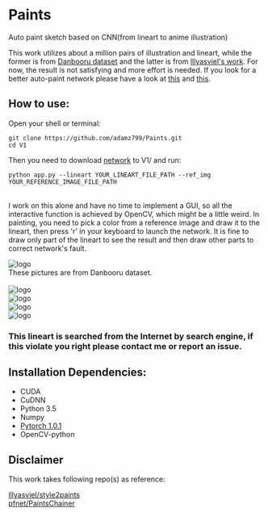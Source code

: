 # Paints
Auto paint sketch based on CNN(from lineart to anime illustration) 

This work utilizes about a million pairs of illustration and lineart, while the former is from [Danbooru dataset](https://www.gwern.net/Danbooru2018#download) and the latter is from [lllyasviel's work](https://github.com/lllyasviel/sketchKeras). For now, the result is not satisfying and more effort is needed. If you look for a better auto-paint network please have a look at [this](https://github.com/pfnet/PaintsChainer) and [this](https://github.com/lllyasviel/style2paints).

## How to use:


Open your shell or terminal:

	git clone https://github.com/adamz799/Paints.git
    cd V1
	
Then you need to download [network](https://drive.google.com/file/d/1pNlnZnQQf-LxdmBZlwMVmzhAFxJFvbt-/view?usp=sharing) to V1/ and run:

    python app.py --lineart YOUR_LINEART_FILE_PATH --ref_img YOUR_REFERENCE_IMAGE_FILE_PATH 
    

<br>I work on this alone and have no time to implement a GUI, so all the interactive function is achieved by OpenCV, which might be a little weird. In painting, you need to pick a color from a reference image and draw it to the lineart, then press 'r' in your keyboard to launch the network. It is fine to draw only part of the lineart to see the result and then draw other parts to correct network's fault.




![logo](https://github.com/adamz799/Paints/blob/master/demo/splice_51419210.png)
<br>These pictures are from Danbooru dataset.
<br>
<br>![logo](https://github.com/adamz799/Paints/blob/master/demo/d2.PNG)
<br>![logo](https://github.com/adamz799/Paints/blob/master/demo/d3.PNG)
<br>![logo](https://github.com/adamz799/Paints/blob/master/demo/d4.PNG)
<br>![logo](https://github.com/adamz799/Paints/blob/master/demo/d5.PNG)
### This lineart is searched from the Internet by search engine, if this violate you right please contact me or report an issue. 


## Installation Dependencies:
* CUDA
* CuDNN
* Python 3.5
* Numpy
* [Pytorch 1.0.1](https://pytorch.org/)
* OpenCV-python

## Disclaimer
This work takes following repo(s) as reference:

[lllyasviel/style2paints](https://github.com/lllyasviel/style2paints)
<br>[pfnet/PaintsChainer](https://github.com/pfnet/PaintsChainer)
